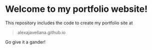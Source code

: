 # Welcome to my portfolio website!

This repository includes the code to create my portfolio site at
> alexajavellana.github.io

Go give it a gander!